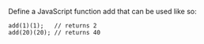 Define a JavaScript function add that can be used like so:

```
add(1)(1);   // returns 2
add(20)(20); // returns 40
```

